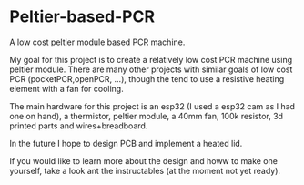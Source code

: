 # Peltier-based-PCR
A low cost peltier module based PCR machine.



My goal for this project is to create a relatively low cost PCR machine using peltier module. There are many other projects with similar goals of low cost PCR (pocketPCR,openPCR, ...), though the tend to use a resistive heating element with a fan for cooling.

The main hardware for this project is an esp32 (I used a esp32 cam as I had one on hand), a thermistor, peltier module, a 40mm fan, 100k resistor, 3d printed parts and wires+breadboard.

In the future I hope to design PCB and implement a heated lid.

If you would like to learn more about the design and howw to make one yourself, take a look ant the instructables (at the moment not yet ready).
